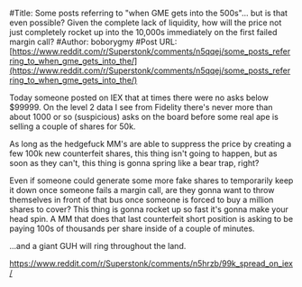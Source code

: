 #Title: Some posts referring to "when GME gets into the 500s"... but is that even possible? Given the complete lack of liquidity, how will the price not just completely rocket up into the 10,000s immediately on the first failed margin call?
#Author: boborygmy
#Post URL: [https://www.reddit.com/r/Superstonk/comments/n5qqej/some_posts_referring_to_when_gme_gets_into_the/](https://www.reddit.com/r/Superstonk/comments/n5qqej/some_posts_referring_to_when_gme_gets_into_the/)


Today someone posted on IEX that at times there were no asks below $99999. On the level 2 data I see from Fidelity there's never more than about 1000 or so (suspicious) asks on the board before some real ape is selling a couple of shares for 50k.

As long as the hedgefuck MM's are able to suppress the price by creating a few 100k new counterfeit shares, this thing isn't going to happen, but as soon as they can't, this thing is gonna spring like a bear trap, right?

Even if someone could generate some more fake shares to temporarily keep it down once someone fails a margin call, are they gonna want to throw themselves in front of that bus once someone is forced to buy a million shares to cover? This thing is gonna rocket up so fast it's gonna make your head spin. A MM that does that last counterfeit short position is asking to be paying 100s of thousands per share inside of a couple of minutes.

...and a giant GUH will ring throughout the land.

https://www.reddit.com/r/Superstonk/comments/n5hrzb/99k_spread_on_iex/